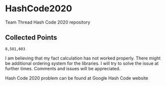 # HashCode2020
Team Thread Hash Code 2020 repository

## Collected Points
    8,581,603 
I am believing that my fact calculation has not worked properly. There might be additional ordering system for the libraries. I will try to solve the issue at further times. Comments and issues will be appreciated. 

Hash Code 2020 problem can be found at Google Hash Code website

